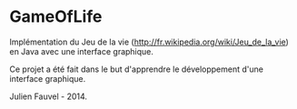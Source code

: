 # GameOfLife

Implémentation du Jeu de la vie (http://fr.wikipedia.org/wiki/Jeu_de_la_vie) en Java avec une interface graphique.

Ce projet a été fait dans le but d'apprendre le développement d'une interface graphique.

Julien Fauvel - 2014.

